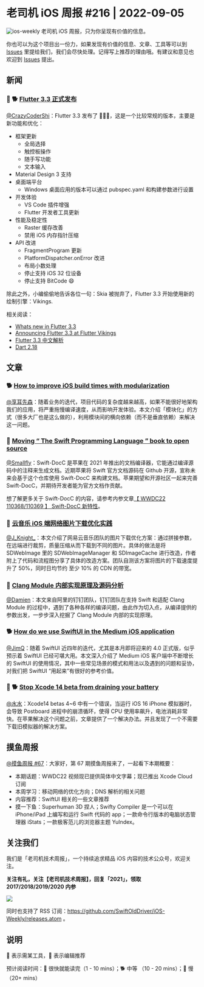# 老司机 iOS 周报 #216 | 2022-09-05

![ios-weekly](https://github.com/SwiftOldDriver/iOS-Weekly/blob/master/assets/ios-weekly.png?raw=true)
老司机 iOS 周报，只为你呈现有价值的信息。

你也可以为这个项目出一份力，如果发现有价值的信息、文章、工具等可以到 [Issues](https://github.com/SwiftOldDriver/iOS-Weekly/issues) 里提给我们，我们会尽快处理。记得写上推荐的理由哦。有建议和意见也欢迎到 [Issues](https://github.com/SwiftOldDriver/iOS-Weekly/issues) 提出。

## 新闻

### 🌟 🐕 [Flutter 3.3 正式发布](https://mp.weixin.qq.com/s/-AYFnatRYNARGTxhzSY9Lg)

[@CrazyCoderShi](https://github.com/CrazyCoderShi)：Flutter 3.3 发布了 🎉🎉🎉，这是一个比较常规的版本，主要是新功能和优化：

- 框架更新
  - 全局选择
  - 触控板操作
  - 随手写功能
  - 文本输入
- Material Design 3 支持
- 桌面端平台
  - Windows 桌面应用的版本可以通过 pubspec.yaml 和构建参数进行设置
- 开发体验
  - VS Code 插件增强
  - Flutter 开发者工具更新
- 性能及稳定性
  - Raster 缓存改善
  - 禁用 iOS 内存指针压缩
- API 改进
  - FragmentProgram 更新 
  - PlatformDispatcher.onError 改进
  - 布局小数处理
  - 停止支持 iOS 32 位设备
  - 停止支持 BitCode 😄

除此之外，小编偷偷地告诉各位一句：Skia 被抛弃了，Flutter 3.3 开始使用新的绘制引擎：Vikings.

相关阅读：
- [Whats new in Flutter 3.3](https://medium.com/flutter/whats-new-in-flutter-3-3-893c7b9af1ff)
- [Announcing Flutter 3.3 at Flutter Vikings](https://medium.com/flutter/announcing-flutter-3-3-at-flutter-vikings-6f213e068793)
- [Flutter 3.3 中文解析](https://mp.weixin.qq.com/s/-AYFnatRYNARGTxhzSY9Lg)
- [Dart 2.18](https://medium.com/dartlang/dart-2-18-f4b3101f146c)

## 文章

### 🐕  [How to improve iOS build times with modularization](https://www.runway.team/blog/how-to-improve-ios-build-times-with-modularization)

[@享耳先森](https://github.com/iblacksun)：随着业务的迭代，项目代码的复杂度越来越高，如果不能很好地架构我们的应用，将严重拖慢编译速度，从而影响开发体验。本文介绍「模块化」的方式（很多大厂也是这么做的），利用模块间的横向依赖（而不是垂直依赖）来解决这一问题。

### 🐎 [Moving “ The Swift Programming Language ” book to open source](https://forums.swift.org/t/moving-the-swift-programming-language-book-to-open-source/59989)

[@Smallfly](https://github.com/iostalks)：Swift-DocC 是苹果在 2021 年推出的文档编译器，它能通过编译源码中的注释来生成文档。近期苹果将 Swift 官方文档源码在 Github 开源，宣称未来会基于这个仓库使用 Swift-DocC 来构建文档。苹果期望和开源社区一起来完善 Swift-DocC，并期待开发者能为官方文档作贡献。

想了解更多关于 Swift-DocC 的内容，请参考内参文章[【 WWDC22 110368/110369 】 Swift-DocC 新特性](https://xiaozhuanlan.com/topic/3658492071)。

### 🐎 [云音乐 iOS 端网络图片下载优化实践](https://mp.weixin.qq.com/s/R1XLp9hjHDBdYcOI6w8psw)

[@J_Knight_](https://github.com/knightsj)：本文介绍了网易云音乐团队的图片下载优化方案：通过拼接参数，在远端进行裁剪，质量压缩从而下载到不同的图片。具体的做法是将 SDWebImage 里的 SDWebImageManager 和 SDImageCache 进行改造，作者附上了代码和流程图分享了具体的改造方案。团队自测该方案将图片的下载速度提升了 50%，同时日均节约 至少 10% 的 CDN 的带宽。

### 🐎 [Clang Module 内部实现原理及源码分析](https://mp.weixin.qq.com/s/fm_Wxrs9o6V53jtGdp3v9w)

[@Damien](https://github.com/ZengyiMa)：本文来自阿里的钉钉团队，钉钉团队在支持 Swift 和适配 Clang Module 的过程中，遇到了各种各样的编译问题，由此作为切入点，从编译提供的参数出发，一步步深入挖掘了 Clang Module 内部的实现原理。

### 🐕 [How do we use SwiftUI in the Medium iOS application](https://medium.engineering/how-do-we-use-swiftui-in-the-medium-ios-application-8f7bd95416ce)

[@JimQ](https://github.com/waz0820)：随着 SwiftUI 近四年的迭代，尤其是本月即将迎来的 4.0 正式版，似乎预示着 SwiftUI 已经可堪大用。本文深入介绍了 Medium iOS 客户端中不断增长的 SwiftUI 的使用情况，其中一些常见场景的模式和用法以及遇到的问题和妥协，对我们把 SwiftUI “用起来”有很好的参考价值。

### 🚧 🐕 [Stop Xcode 14 beta from draining your battery](https://blog.nihongo-app.com/stop-xcode-14-beta-from-pegging-cpu/)

[@水水](https://xuyanlan.com)：Xcode14 betas 4~6 中有一个错误，当运行 iOS 16 iPhone 模拟器时，会导致 Postboard 进程中的崩溃循环，使得 CPU 使用率飙升，电池消耗非常快。在苹果解决这个问题之前，文章提供了一个解决办法。并且发现了一个不需要下载旧模拟器的解决方案。


## 摸鱼周报

[@摸鱼周报 #67](https://mp.weixin.qq.com/s/8H7YnrVTubKvVnYJBXcF_A)：大家好，第 67 期摸鱼周报来了，一起看下本期概要：

* 本期话题：WWDC22 视频现已提供简体中文字幕；现已推出 Xcode Cloud 订阅
* 本周学习：移动网络的优化方向；DNS 解析的相关问题
* 内容推荐：SwiftUI 相关的一些文章推荐
* 摸一下鱼：Superhuman 3D 捏人；Swifty Compiler 是一个可以在 iPhone/iPad 上编写和运行 Swift 代码的 app；一款命令行版本的电脑状态管理器 iStats；一款极客范儿的浏览器主题 YuIndex。

## 关注我们

我们是「老司机技术周报」，一个持续追求精品 iOS 内容的技术公众号，欢迎关注。

**关注有礼，关注【老司机技术周报】，回复「2021」，领取 2017/2018/2019/2020 内参**

![](https://github.com/SwiftOldDriver/iOS-Weekly/blob/master/assets/qrcode_for_wechat.jpg?raw=true)

同时也支持了 RSS 订阅：https://github.com/SwiftOldDriver/iOS-Weekly/releases.atom 。

## 说明

🚧 表示需某工具，🌟 表示编辑推荐

预计阅读时间：🐎 很快就能读完（1 - 10 mins）；🐕 中等 （10 - 20 mins）；🐢 慢（20+ mins）
